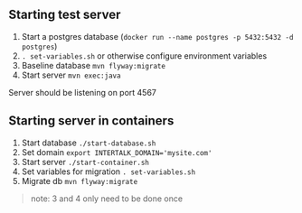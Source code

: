 ## Starting test server

1. Start a postgres database (`docker run --name postgres -p 5432:5432 -d postgres`)
2. `. set-variables.sh` or otherwise configure environment variables
3. Baseline database `mvn flyway:migrate`
4. Start server `mvn exec:java`

Server should be listening on port 4567

## Starting server in containers

1. Start database `./start-database.sh`
2. Set domain `export INTERTALK_DOMAIN='mysite.com'`
3. Start server `./start-container.sh`
3. Set variables for migration `. set-variables.sh`
4. Migrate db `mvn flyway:migrate`

> note: 3 and 4 only need to be done once